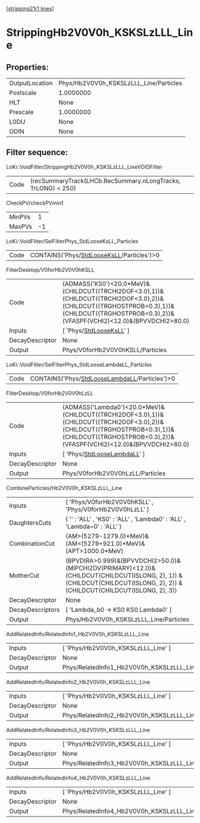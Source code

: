 [[stripping21r1 lines]](./stripping21r1-index)

# StrippingHb2V0V0h_KSKSLzLLL_Line

## Properties:

|                |                                        |
|----------------|----------------------------------------|
| OutputLocation | Phys/Hb2V0V0h_KSKSLzLLL_Line/Particles |
| Postscale      | 1.0000000                              |
| HLT            | None                                   |
| Prescale       | 1.0000000                              |
| L0DU           | None                                   |
| ODIN           | None                                   |

## Filter sequence:

LoKi::VoidFilter/StrippingHb2V0V0h_KSKSLzLLL_LineVOIDFilter

|      |                                                               |
|------|---------------------------------------------------------------|
| Code | (recSummaryTrack(LHCb.RecSummary.nLongTracks, TrLONG) \< 250) |

CheckPV/checkPVmin1

|        |     |
|--------|-----|
| MinPVs | 1   |
| MaxPVs | -1  |

LoKi::VoidFilter/SelFilterPhys_StdLooseKsLL_Particles

|      |                                                                                            |
|------|--------------------------------------------------------------------------------------------|
| Code | CONTAINS('Phys/[StdLooseKsLL](./stripping21r1-commonparticles-stdlooseksll)/Particles')\>0 |

FilterDesktop/V0forHb2V0V0hKSLL

|                 |                                                                                                                                                                                                    |
|-----------------|----------------------------------------------------------------------------------------------------------------------------------------------------------------------------------------------------|
| Code            | (ADMASS('KS0')\<20.0\*MeV)&(CHILDCUT((TRCHI2DOF\<3.0),1))&(CHILDCUT((TRCHI2DOF\<3.0),2))&(CHILDCUT((TRGHOSTPROB\<0.3),1))&(CHILDCUT((TRGHOSTPROB\<0.3),2))&(VFASPF(VCHI2)\<12.0)&(BPVVDCHI2\>80.0) |
| Inputs          | [ 'Phys/[StdLooseKsLL](./stripping21r1-commonparticles-stdlooseksll)' ]                                                                                                                          |
| DecayDescriptor | None                                                                                                                                                                                               |
| Output          | Phys/V0forHb2V0V0hKSLL/Particles                                                                                                                                                                   |

LoKi::VoidFilter/SelFilterPhys_StdLooseLambdaLL_Particles

|      |                                                                                                    |
|------|----------------------------------------------------------------------------------------------------|
| Code | CONTAINS('Phys/[StdLooseLambdaLL](./stripping21r1-commonparticles-stdlooselambdall)/Particles')\>0 |

FilterDesktop/V0forHb2V0V0hLzLL

|                 |                                                                                                                                                                                                        |
|-----------------|--------------------------------------------------------------------------------------------------------------------------------------------------------------------------------------------------------|
| Code            | (ADMASS('Lambda0')\<20.0\*MeV)&(CHILDCUT((TRCHI2DOF\<3.0),1))&(CHILDCUT((TRCHI2DOF\<3.0),2))&(CHILDCUT((TRGHOSTPROB\<0.3),1))&(CHILDCUT((TRGHOSTPROB\<0.3),2))&(VFASPF(VCHI2)\<12.0)&(BPVVDCHI2\>80.0) |
| Inputs          | [ 'Phys/[StdLooseLambdaLL](./stripping21r1-commonparticles-stdlooselambdall)' ]                                                                                                                      |
| DecayDescriptor | None                                                                                                                                                                                                   |
| Output          | Phys/V0forHb2V0V0hLzLL/Particles                                                                                                                                                                       |

CombineParticles/Hb2V0V0h_KSKSLzLLL_Line

|                  |                                                                                                                                                                             |
|------------------|-----------------------------------------------------------------------------------------------------------------------------------------------------------------------------|
| Inputs           | [ 'Phys/V0forHb2V0V0hKSLL' , 'Phys/V0forHb2V0V0hLzLL' ]                                                                                                                   |
| DaughtersCuts    | { '' : 'ALL' , 'KS0' : 'ALL' , 'Lambda0' : 'ALL' , 'Lambda~0' : 'ALL' }                                                                                                     |
| CombinationCut   | (AM\>(5279-1279.0)\*MeV)&(AM\<(5279+921.0)\*MeV)&(APT\>1000.0\*MeV)                                                                                                         |
| MotherCut        | (BPVDIRA\>0.999)&(BPVVDCHI2\>50.0)&(MIPCHI2DV(PRIMARY)\<12.0)& (CHILDCUT(CHILDCUT(ISLONG, 2), 1)) & (CHILDCUT(CHILDCUT(ISLONG, 2), 2)) & (CHILDCUT(CHILDCUT(ISLONG, 2), 3)) |
| DecayDescriptor  | None                                                                                                                                                                        |
| DecayDescriptors | [ 'Lambda_b0 -\> KS0 KS0 Lambda0' ]                                                                                                                                       |
| Output           | Phys/Hb2V0V0h_KSKSLzLLL_Line/Particles                                                                                                                                      |

AddRelatedInfo/RelatedInfo1_Hb2V0V0h_KSKSLzLLL_Line

|                 |                                                     |
|-----------------|-----------------------------------------------------|
| Inputs          | [ 'Phys/Hb2V0V0h_KSKSLzLLL_Line' ]                |
| DecayDescriptor | None                                                |
| Output          | Phys/RelatedInfo1_Hb2V0V0h_KSKSLzLLL_Line/Particles |

AddRelatedInfo/RelatedInfo2_Hb2V0V0h_KSKSLzLLL_Line

|                 |                                                     |
|-----------------|-----------------------------------------------------|
| Inputs          | [ 'Phys/Hb2V0V0h_KSKSLzLLL_Line' ]                |
| DecayDescriptor | None                                                |
| Output          | Phys/RelatedInfo2_Hb2V0V0h_KSKSLzLLL_Line/Particles |

AddRelatedInfo/RelatedInfo3_Hb2V0V0h_KSKSLzLLL_Line

|                 |                                                     |
|-----------------|-----------------------------------------------------|
| Inputs          | [ 'Phys/Hb2V0V0h_KSKSLzLLL_Line' ]                |
| DecayDescriptor | None                                                |
| Output          | Phys/RelatedInfo3_Hb2V0V0h_KSKSLzLLL_Line/Particles |

AddRelatedInfo/RelatedInfo4_Hb2V0V0h_KSKSLzLLL_Line

|                 |                                                     |
|-----------------|-----------------------------------------------------|
| Inputs          | [ 'Phys/Hb2V0V0h_KSKSLzLLL_Line' ]                |
| DecayDescriptor | None                                                |
| Output          | Phys/RelatedInfo4_Hb2V0V0h_KSKSLzLLL_Line/Particles |
